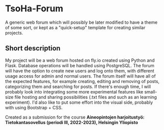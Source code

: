 # TsoHa-Forum

A generic web forum which will possibly be later modified to have a theme of some sort, or kept as a "quick-setup" template for creating similar projects.

## Short description

My project will be a web forum hosted on fly.io created using Python and Flask. Database operations will be handled using PostgreSQL.
The forum will have the option to create new users and log onto them, with different usage access for admin and normal users. 
The forum itself will have all of the expected features, for example creating, editing and removing of posts, categorizing them and searching for posts.
If there's enough time, I will probably look into integrating some more experimental features like small-size file hosting and sharing possibilities (.txt files and such as an learning experiment). I'd also like to put some effort into the visual side, probably with using Bootstrap + CSS.


Created as a submission for the course **Aineopintojen harjoitustyö: Tietokantasovellus (periodi III, 2022-2023), Helsingin Yliopisto**
